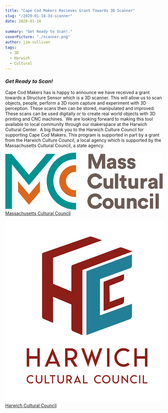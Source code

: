```yaml
---
title: "Cape Cod Makers Recieves Grant Towards 3D Scanner"
slug: "/2020-01-18-3d-scanner"
date: 2020-01-18

summary: "Get Ready to Scan!."
coverPicture: "./scanner.png"
author: jim-sullivan
tags:
  - 3D
  - Harwich
  - Cultural
---
```





### ***Get Ready to Scan!***
 Cape Cod Makers has is happy to announce we have received a grant towards a Structure Sensor which is a 3D scanner. This will allow us to scan objects, people, perform a 3D room capture and experiment with 3D perception. These scans then can be stored, manipulated and improved. These scans can be used digitally or to create real world objects with 3D printing and CNC machines.  We are looking forward to making this tool available to local community through our makerspace at the Harwich Cultural Center.  A big thank you to the Harwich Culture Council for supporting Cape Cod Makers. This program is supported in part by a grant from the Harwich Culture Council, a local agency which is supported by the Massachusetts Cultural Council, a state agency. 

![Massachusetts Cultural Council](./MCC_Logo.png)
[Massachusetts Cultural Council](www.massculturalcouncil.org)

![Harwich Cultural Council](./hcc.png)
[Harwich Cultural Council](https://www.harwich-ma.gov/cultural-council)




 


